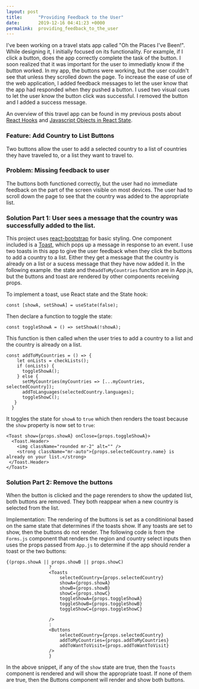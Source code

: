 ```yaml
---
layout: post
title:      "Providing Feedback to the User"
date:       2019-12-16 04:41:23 +0000
permalink:  providing_feedback_to_the_user
---
```



I've been working on a travel stats app called "Oh the Places I've Been!". While designing it, I initially focused on its functionality. For example, if I click a button, does the app correctly complete the task of the button. I soon realized that it was important for the user to immediatly know if the button worked. In my app, the buttons were working, but the user couldn't see that unless they scrolled down the page. To increase the ease of use of the web application, I added feedback messages to let the user know that the app had responded when they pushed a button. I used two visual cues to let the user know the button click was successful. I removed the button and I added a success message.

An overview of this travel app can be found in my previous posts about [React Hooks](https://marie-burns22.github.io/react_hooks_building_a_travel_stats_app) and [Javascript Objects in React State](https://marie-burns22.github.io/javascript_objects_and_react_state).

### Feature: Add Country to List Buttons 
Two buttons allow the user to add a selected country to a list of countries they have traveled to, or a list they want to travel to.

### Problem: Missing feedback to user
The buttons both functioned correctly, but the user had no immediate feedback on the part of the screen visible on most devices. The user had to scroll down the page to see that the country was added to the appropriate list.


### Solution Part 1: User sees a message that the country was successfully added to the list.

This project uses [react-bootstrap](https://react-bootstrap.github.io/getting-started/introduction/) for basic styling. One component included is a [Toast](https://react-bootstrap.netlify.com/components/toasts/#toasts), which pops up a message in response to an event. I use two toasts in this app to give the user feedback when they click the buttons to add a country to a list. Either they get a message that the country is already on a list or a sucess message that they have now added it. In the following example. the state and the`addToMyCountries` function are in App.js, but the buttons and toast are rendered by other components receiving props.

To implement a toast, use React state and the State hook:

```
const [showA, setShowA] = useState(false);
```

Then declare a function to toggle the state:
```
const toggleShowA = () => setShowA(!showA);
```

This function is then called when the user tries to add a country to a list and the country is already on a list. 

```
const addToMyCountries = () => {
    let onLists = checkLists();
    if (onLists) {
      toggleShowA();
    } else {
      setMyCountries(myCountries => [...myCountries, selectedCountry]);
      addToLanguages(selectedCountry.languages);
      toggleShowC();
   }
  }
```

It toggles the state for `showA` to `true` which then renders the toast because the `show` property is now set to `true`:
```
<Toast show={props.showA} onClose={props.toggleShowA}>
  <Toast.Header>
	<img className="rounded mr-2" alt="" />
	<strong className="mr-auto">{props.selectedCountry.name} is already on your list.</strong>
 </Toast.Header>
</Toast>
```

### Solution Part 2: Remove the buttons

When the button is clicked and the page rerenders to show the updated list, both buttons are removed. They both reappear when a new country is selected from the list. 

Implementation:  The rendering of the buttons is set as a conditinional based on the same state that determines if the toasts show. If any toasts are set to show, then the buttons do not render.  The following code is from the `Forms.js` component that renders the region and country select inputs then uses the props passed from `App.js` to determine if the app should render a toast or the two buttons:

```
{(props.showA || props.showB || props.showC) 
                ? 
                <Toasts 
                    selectedCountry={props.selectedCountry} 
                    showA={props.showA}
                    showB={props.showB}
                    showC={props.showC}
                    toggleShowA={props.toggleShowA}
                    toggleShowB={props.toggleShowB}
                    toggleShowC={props.toggleShowC}
                
                /> 
                : 
                <Buttons 
                    selectedCountry={props.selectedCountry}
                    addToMyCountries={props.addToMyCountries}
                    addToWantToVisit={props.addToWantToVisit} 
                />
                }
```

In the above snippet, if any of the `show` state are true, then the `Toasts` component is rendered and will show the appropriate toast. If none of them are true, then the Buttons component will render and show both buttons.













